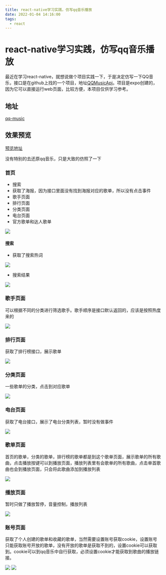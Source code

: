 ```yaml
---
title: react-native学习实践，仿写qq音乐播放
date: 2022-01-04 14:16:00
tags:
  - react
---
```


# react-native学习实践，仿写qq音乐播放

最近在学习react-native，就想说做个项目实践一下，于是决定仿写一下QQ音乐，接口是在github上找的一个项目，地址[QQMusicApi](https://github.com/jsososo/QQMusicApi)。项目是expo创建的，因为它可以直接运行web页面，比较方便，本项目仅供学习参考。

## 地址

[qq-music](https://github.com/shellingfordly/qq-music)

## 效果预览

[预览地址](http://106.54.183.217:3300/)

没有特别的去还原qq音乐，只是大致的仿照了一下

### 首页

- 搜索
- 获取了海报，因为接口里面没有找到海报对应的歌单，所以没有点击事件
- 歌手页面
- 排行页面
- 分类页面
- 电台页面
- 官方歌单和达人歌单

![](/images/blog/react_nactive_1.png)

#### 搜索

- 获取了搜索热词

![](/images/blog/react_nactive_2.png)

- 搜索结果

![](/images/blog/react_nactive_3.png)

### 歌手页面

可以根据不同的分类进行筛选歌手。歌手顺序是接口默认返回的，应该是按照热度来的

![](/images/blog/react_nactive_4.png)

### 排行页面

获取了排行榜接口，展示歌单

![](/images/blog/react_nactive_5.png)

### 分类页面

一些歌单的分类，点击到对应歌单

![](/images/blog/react_nactive_6.png)

### 电台页面

获取了电台接口，展示了电台分类列表，暂时没有做事件

![](/images/blog/react_nactive_7.png)

### 歌单页面

首页的歌单，分类的歌单，排行榜的歌单都是到这个歌单页面，展示歌单的所有歌曲，点击播放按键可以到播放页面，播放列表里有会歌单的所有歌曲，点击单首歌曲也会到播放页面，只会将此歌曲添加到播放列表

![](/images/blog/react_nactive_8.png)

### 播放页面

暂时只做了播放暂停，音量控制，播放列表

![](/images/blog/react_nactive_9.png)

### 账号页面

获取了个人创建的歌单和收藏的歌单，当然需要设置账号获取cookie，设置账号只能获取账号开放的歌单，没有开放的歌单是获取不到的，设置cookie可以获取到。cookie可以到qq音乐中自行获取，必须设置cookie才能获取到歌曲的播放链接。

![](/images/blog/react_nactive_10.png)
![](/images/blog/react_nactive_11.png)

